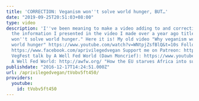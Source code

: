 ```yaml
---
title: 'CORRECTION: Veganism won''t solve world hunger, BUT…'
date: "2019-09-25T20:51:03+08:00"
type: video
description: 'I''ve been meaning to make a video adding to and correcting some of
  the information I presented in the video I made over a year ago titled "Why veganism
  won''t solve world hunger." Here it is! My old video "Why veganism won''t solve
  world hunger" https://www.youtube.com/watch?v=WNtpjZsfBlQ&t=10s Follow me on Facebook!
  https://www.facebook.com/aprivilegedvegan Support me on Patreon: https://www.patreon.com/aprivilegedvegan
  VegFest talk by A Well Fed World (Dawn Moncrief): https://www.youtube.com/watch?v=zUmLgdGiRCw&t=6s
  A Well Fed World: http://awfw.org/ "How the EU starves Africa into submission" https://capx.co/how-the-eu-starves-africa-into-submission/'
publishdate: "2016-12-17T14:24:51.000Z"
url: /aprivilegedvegan/tVobv5ft450/
providers:
  youtube:
    id: tVobv5ft450
---
```

